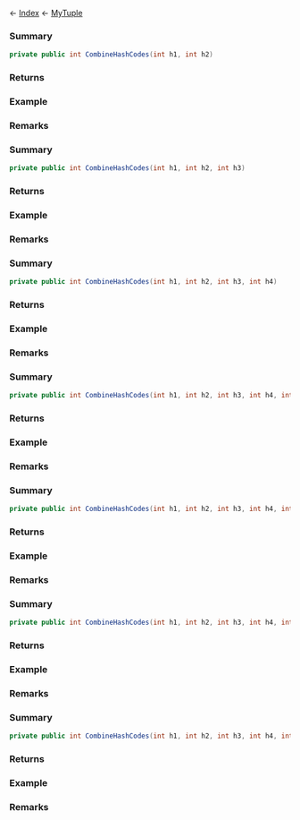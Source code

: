 ← [Index](Api-Index) ← [MyTuple](VRage.MyTuple)

### Summary

```csharp
private public int CombineHashCodes(int h1, int h2)
```

### Returns

### Example

### Remarks

### Summary

```csharp
private public int CombineHashCodes(int h1, int h2, int h3)
```

### Returns

### Example

### Remarks

### Summary

```csharp
private public int CombineHashCodes(int h1, int h2, int h3, int h4)
```

### Returns

### Example

### Remarks

### Summary

```csharp
private public int CombineHashCodes(int h1, int h2, int h3, int h4, int h5)
```

### Returns

### Example

### Remarks

### Summary

```csharp
private public int CombineHashCodes(int h1, int h2, int h3, int h4, int h5, int h6)
```

### Returns

### Example

### Remarks

### Summary

```csharp
private public int CombineHashCodes(int h1, int h2, int h3, int h4, int h5, int h6, int h7)
```

### Returns

### Example

### Remarks

### Summary

```csharp
private public int CombineHashCodes(int h1, int h2, int h3, int h4, int h5, int h6, int h7, int h8)
```

### Returns

### Example

### Remarks

